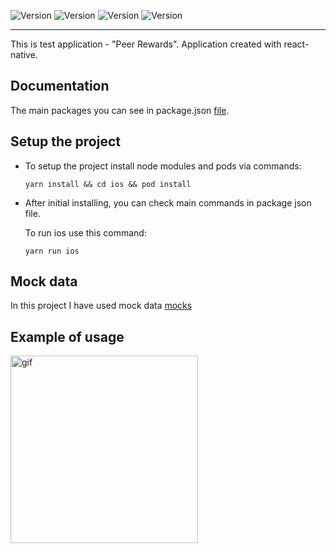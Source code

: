 ![Version](https://img.shields.io/badge/react-18.1.0-brightgreen)
![Version](https://img.shields.io/badge/react--native-0.70.6-brightgreen)
![Version](https://img.shields.io/badge/@react--navigation/native-6.1.6-brightgreen)
![Version](https://img.shields.io/badge/reanimated-3.0.2-brightgreen)

---
This is test application - "Peer Rewards". Application created with react-native.

## Documentation

The main packages you can see in package.json [file](https://github.com/Skr1pt1k/peer_rewards/blob/main/package.json).

## Setup the project

- To setup the project install node modules and pods via commands:

  ```
  yarn install && cd ios && pod install
  ```
  
- After initial installing, you can check main commands in package json file.

    To run ios use this command:
  
    ```
    yarn run ios
    ```

## Mock data

In this project I have used mock data [mocks](https://github.com/Skr1pt1k/peer_rewards/blob/main/src/mocks/index.ts)

## Example of usage
<img src="https://github.com/Skr1pt1k/peer_rewards/blob/main/docs/FAQ.gif" alt="gif" width="300">
